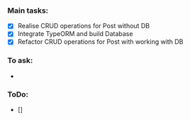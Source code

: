 ### Main tasks:
 - [x] Realise CRUD operations for Post without DB
 - [x] Integrate TypeORM and build Database
 - [x] Refactor CRUD operations for Post with working with DB

### To ask:
 - 

### ToDo:
 - [] 
